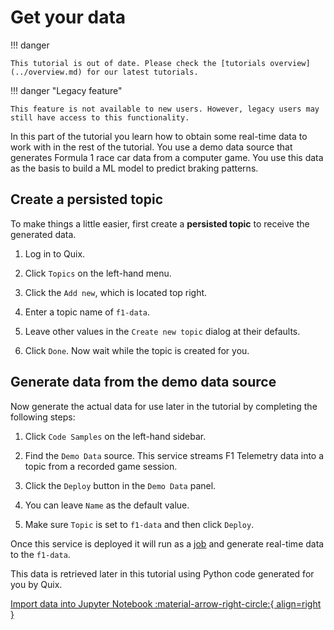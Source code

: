 # Get your data

!!! danger

    This tutorial is out of date. Please check the [tutorials overview](../overview.md) for our latest tutorials.

!!! danger "Legacy feature"

	This feature is not available to new users. However, legacy users may still have access to this functionality.

In this part of the tutorial you learn how to obtain some real-time data to work with in the rest of the tutorial. You use a demo data source that generates Formula 1 race car data from a computer game. You use this data as the basis to build a ML model to predict braking patterns.

## Create a persisted topic

To make things a little easier, first create a **persisted topic** to receive the generated data. 

1. Log in to Quix. 

2. Click `Topics` on the left-hand menu.

3. Click the `Add new`, which is located top right.

4. Enter a topic name of `f1-data`.

5. Leave other values in the `Create new topic` dialog at their defaults.

6. Click `Done`. Now wait while the topic is created for you.


## Generate data from the demo data source

Now generate the actual data for use later in the tutorial by completing the following steps:

1. Click `Code Samples` on the left-hand sidebar.

2. Find the `Demo Data` source. This service streams F1 Telemetry data into a topic from a recorded game session.

3. Click the `Deploy` button in the `Demo Data` panel.

4. You can leave `Name` as the default value.

5. Make sure `Topic` is set to `f1-data` and then click `Deploy`.

Once this service is deployed it will run as a [job](../../kb/glossary.md#job) and generate real-time data to the `f1-data`. 

This data is retrieved later in this tutorial using Python code generated for you by Quix.

[Import data into Jupyter Notebook :material-arrow-right-circle:{ align=right }](./import-data.md)
